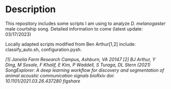 # Description

This repository includes some scripts I am using to analyze *D. melanogaster* male courtship song. Detailed information to come (latest update: 03/17/2023)

Locally adapted scripts modified from Ben Arthur[1,2] include: classify_auto.sh, configuration.pysh. 

*[1] Janelia Farm Research Campus, Ashburn, VA 20147*
*[2] BJ Arthur, Y Ding, M Sosale, F Khalif, E Kim, P Waddell, S Turaga, DL Stern (2021)
SongExplorer: A deep learning workflow for discovery and segmentation of animal acoustic communication signals
bioRxiv doi: 10.1101/2021.03.26.437280 figshare*
